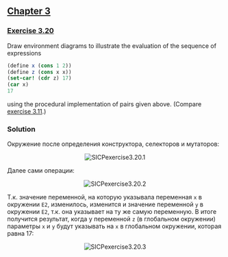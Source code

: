 ## [Chapter 3](../index.md#3-Modularity-Objects-and-State)

### [Exercise 3.20](https://mitpress.mit.edu/sites/default/files/sicp/full-text/book/book-Z-H-22.html#%_thm_3.20)

Draw environment diagrams to illustrate the evaluation of the sequence of expressions

```scheme
(define x (cons 1 2))
(define z (cons x x))
(set-car! (cdr z) 17)
(car x)
17
```

using the procedural implementation of pairs given above. (Compare [exercise 3.11](./Exercise%203.11.md).) 

### Solution

Окружение после определения конструктора, селекторов и мутаторов:

<p align="center">
  <img src="https://i.ibb.co/jkkVqdR/SICPexercise3-20-1.png" alt="SICPexercise3.20.1" title="SICPexercise3.20.1">
</p>

Далее сами операции:

<p align="center">
  <img src="https://i.ibb.co/wzQk7F4/SICPexercise3-20-2.png" alt="SICPexercise3.20.2" title="SICPexercise3.20.2">
</p>

Т.к. значение переменной, на которую указывала переменная `x` в окружении `E2`, изменилось, изменится и значение переменной `y` в окружении `E2`, т.к. она указывает на ту же самую переменную. В итоге получится результат, когда у переменной `z` (в глобальном окружении) параметры `x` и `y` будут указывать на `x` в глобальном окружении, которая равна 17:

<p align="center">
  <img src="https://i.ibb.co/7Y5Qz2K/SICPexercise3-20-3.png" alt="SICPexercise3.20.3" title="SICPexercise3.20.3">
</p>

